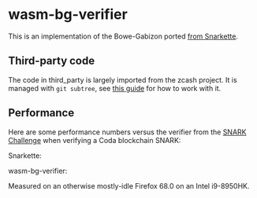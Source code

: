 # wasm-bg-verifier

This is an implementation of the Bowe-Gabizon ported [from Snarkette](https://github.com/CodaProtocol/coda/blob/f28db1206900fc0a84bdcb1241920f5675fe2e3a/src/lib/snarkette/bowe_gabizon.ml). 

## Third-party code

The code in third_party is largely imported from the zcash project. It is managed with `git subtree`, see [this guide](https://www.atlassian.com/git/tutorials/git-subtree) for how to work with it.

## Performance

Here are some performance numbers versus the verifier from the [SNARK Challenge](https://github.com/CodaProtocol/snark-challenge/tree/f04d6313b11ce9fc2739b2d869e239e0d0a4565c/reference-05-verifier) when verifying a Coda blockchain SNARK:

Snarkette:

wasm-bg-verifier:

Measured on an otherwise mostly-idle Firefox 68.0 on an Intel i9-8950HK.

